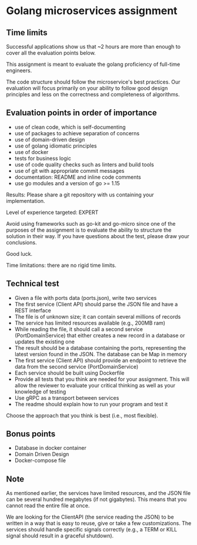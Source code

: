 # Golang microservices assignment

## Time limits

Successful applications show us that ~2 hours are more than enough to cover all the evaluation points below.

This assignment is meant to evaluate the golang proficiency of full-time engineers.

The code structure should follow the microservice's best practices. Our evaluation will focus primarily on your ability to follow good design principles and less on the correctness and completeness of algorithms.

## Evaluation points in order of importance

- use of clean code, which is self-documenting
- use of packages to achieve separation of concerns
- use of domain-driven design
- use of golang idiomatic principles
- use of docker
- tests for business logic
- use of code quality checks such as linters and build tools
- use of git with appropriate commit messages
- documentation: README and inline code comments
- use go modules and a version of go >= 1.15

Results: Please share a git repository with us containing your implementation.

Level of experience targeted: EXPERT

Avoid using frameworks such as go-kit and go-micro since one of the purposes of the assignment is to evaluate the ability to structure the solution in their way.
If you have questions about the test, please draw your conclusions.

Good luck.

Time limitations: there are no rigid time limits.

## Technical test

- Given a file with ports data (ports.json), write two services
- The first service (Client API) should parse the JSON file and have a REST interface
- The file is of unknown size; it can contain several millions of records
- The service has limited resources available (e.g., 200MB ram)
- While reading the file, it should call a second service (PortDomainService) that either creates a new record in a database or updates the existing one
- The result should be a database containing the ports, representing the latest version found in the JSON. The database can be Map in memory
- The first service (Client API) should provide an endpoint to retrieve the data from the second service (PortDomainService)
- Each service should be built using Dockerfile
- Provide all tests that you think are needed for your assignment. This will allow the reviewer to evaluate your critical thinking as well as your knowledge of testing
- Use gRPC as a transport between services
- The readme should explain how to run your program and test it

Choose the approach that you think is best (i.e., most flexible).

## Bonus points

- Database in docker container
- Domain Driven Design
- Docker-compose file

## Note

As mentioned earlier, the services have limited resources, and the JSON file can be several hundred megabytes (if not gigabytes).
This means that you cannot read the entire file at once.

We are looking for the ClientAPI (the service reading the JSON) to be written in a way that is easy to reuse, give or take a few customizations.
The services should handle specific signals correctly (e.g., a TERM or KILL signal should result in a graceful shutdown).
